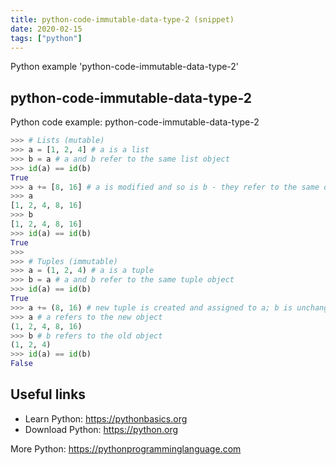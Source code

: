 ```yaml
---
title: python-code-immutable-data-type-2 (snippet)
date: 2020-02-15
tags: ["python"]
---
```

Python example 'python-code-immutable-data-type-2'


## python-code-immutable-data-type-2

Python code example: python-code-immutable-data-type-2

```python
>>> # Lists (mutable)
>>> a = [1, 2, 4] # a is a list
>>> b = a # a and b refer to the same list object
>>> id(a) == id(b)
True
>>> a += [8, 16] # a is modified and so is b - they refer to the same object
>>> a
[1, 2, 4, 8, 16]
>>> b
[1, 2, 4, 8, 16]
>>> id(a) == id(b)
True
>>>
>>> # Tuples (immutable)
>>> a = (1, 2, 4) # a is a tuple
>>> b = a # a and b refer to the same tuple object
>>> id(a) == id(b)
True
>>> a += (8, 16) # new tuple is created and assigned to a; b is unchanged
>>> a # a refers to the new object
(1, 2, 4, 8, 16)
>>> b # b refers to the old object
(1, 2, 4)
>>> id(a) == id(b)
False


```

## Useful links

- Learn Python: https://pythonbasics.org
- Download Python: https://python.org

More Python: https://pythonprogramminglanguage.com
